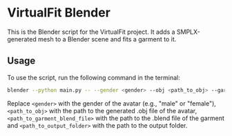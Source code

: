 # VirtualFit Blender

This is the Blender script for the VirtualFit project. It adds a SMPLX-generated mesh to a Blender scene and fits a garment to it.

## Usage

To use the script, run the following command in the terminal:

```bash
blender --python main.py -- --gender <gender> --obj <path_to_obj> --garment <path_to_garment_blend_file> --output <path_to_output_folder>
```

Replace `<gender>` with the gender of the avatar (e.g., "male" or "female"), `<path_to_obj>` with the path to the generated .obj file of the avatar,`<path_to_garment_blend_file>` with the path to the .blend file of the garment and `<path_to_output_folder>` with the path to the output folder.